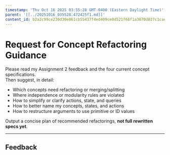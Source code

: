 ```yaml
---
timestamp: 'Thu Oct 16 2025 03:55:28 GMT-0400 (Eastern Daylight Time)'
parent: '[[../20251016_035528.472425f1.md]]'
content_id: b2a2c99ce230d30e061cb55437f4ed409ce0d521f68f1a3870d027c1cae7fe87
---
```


# Request for Concept Refactoring Guidance

Please read my Assignment 2 feedback and the four current concept specifications.\
Then suggest, in detail:

* Which concepts need refactoring or merging/splitting
* Where independence or modularity rules are violated
* How to simplify or clarify actions, state, and queries
* How to better name my concepts, states, and actions
* How to restructure arguments to use primitive or ID values

Output a concise plan of recommended refactorings, **not full rewritten specs yet**.

***

## Feedback
